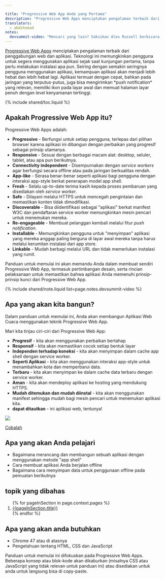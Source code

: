 ```yaml
---

title: "Progressive Web App Anda yang Pertama"
description: "Progressive Web Apps menciptakan pengalaman terbaik dari penggabungan web dan aplikasi. Dalam panduan langkah-demi-langkah ini, Anda akan dipandu untuk membangun *Progressive Web Apps* dan mempelajari dasar-dasar yang diperlukan untuk membangun Progressive Web Apps, termasuk mempelajari model *App Shell*, cara menggunakan *service workers* untuk menyimpan data aplikasi di *cache* dan lebih banyak lagi."
translators:
  - abdshomad
notes:
  devsummit-video: "Mencari yang lain? Saksikan Alex Russell berbicara tentang <a href='https://www.youtube.com/watch?v=MyQ8mtR9WxI'>Progressive Web Apps</a> dari episode Summit Dev Chrome 2015"
---
```


<p class="intro">
<a href="/web/progressive-web-apps">Progressive Web Apps</a> menciptakan pengalaman terbaik 
dari penggabungan web dan aplikasi. Teknologi ini memungkinkan pengguna untuk segera 
menggunakan aplikasi sejak saat kunjungan pertama, tanpa perlu melakukan instalasi apa pun. 
Seiring dengan semakin seringnya pengguna menggunakan aplikasi, kemampuan aplikasi akan menjadi 
lebih hebat dan lebih hebat lagi. Aplikasi termuat dengan cepat, bahkan pada jaringan yang terputus-putus, 
juga bisa mengirimkan *push notification* yang relevan, memiliki ikon pada layar awal 
dan memuat halaman layar penuh dengan level kenyamanan tertinggi.
</p>

{% include shared/toc.liquid %}

## Apakah Progressive Web App itu?

Progressive Web Apps adalah:

* **Progressive** - Berfungsi untuk setiap pengguna, terlepas dari pilihan browser karena aplikasi ini dibangun dengan perbaikan yang progresif sebagai prinsip utamanya.
* **Responsive** - Sesuai dengan berbagai macam alat: desktop, seluler, tablet, atau apa pun berikutnya.
* **Connectivity independent** - Disempurnakan dengan *service workers* agar berfungsi secara offline atau pada jaringan berkualitas rendah.
* **App-like** - Serasa benar-benar seperti aplikasi bagi pengguna dengan interaksi app-style berkat penerapan model app shell.
* **Fresh** - Selalu up-to-date terima kasih kepada proses pembaruan yang disediakan oleh *service worker*.
* **Safe** - Dilayani melalui HTTPS untuk mencegah pengintaian dan memastikan konten tidak dimodifikasi.
* **Discoverable** - Bisa diidentifikasi sebagai "aplikasi" berkat manifest W3C dan pendaftaran service worker memungkinkan mesin pencari untuk menemukan mereka.
* **Re-engageable** - Membuat pelanggan kembali melalui fitur *push notification*.
* **Installable** - Memungkinkan pengguna untuk "menyimpan" aplikasi yang mereka anggap paling berguna di layar awal mereka tanpa harus melalui kerumitan instalasi dari app store.
* **Linkable** - Mudah berbagi melalui URL dan tidak memerlukan instalasi yang rumit.

Panduan untuk memulai ini akan memandu Anda dalam membuat sendiri Progressive Web App, 
termasuk pertimbangan desain, serta rincian pelaksanaan untuk memastikan bahwa aplikasi Anda 
memenuhi prinsip-prinsip kunci dari Progressive Web App.

{% include shared/note.liquid list=page.notes.devsummit-video %}

## Apa yang akan kita bangun?

<div class="mdl-grid">
  <div class="mdl-cell mdl-cell--6-col">
    <p>
      Dalam panduan untuk memulai ini, Anda akan membangun Aplikasi Web Cuaca 
      menggunakan teknik Progressive Web App.
    </p>
    <p>
      Mari kita tinjau ciri-ciri dari Progressive Web App:
      <ul>
        <li><b>Progresif</b> - kita akan menggunakan perbaikan bertahap</li>
        <li><b>Responsif</b> - kita akan memastikan cocok setiap bentuk layar</li>
        <li><b>Independen terhadap koneksi</b> - kita akan menyimpan dalam cache app shell dengan service worker.</li>
        <li><b>Seperti Aplikasi</b> - kita akan menggunakan interaksi app-style untuk menambahkan kota dan memperbarui data.</li>
        <li><b>Terbaru</b> - kita akan menyimpan ke dalam cache data terbaru dengan service worker.</li>
        <li><b>Aman</b> - kita akan mendeploy aplikasi ke hosting yang mendukung HTTPS.</li>
        <li><b>Mudah ditemukan dan mudah diinstal</b> - kita akan menggunakan manifest sehingga mudah bagi mesin pencari untuk menemukan aplikasi kita.</li>
        <li><b>dapat ditautkan</b> - ini aplikasi web, tentunya!</li>
      </ul>
    </p>
  </div>
  <div class="mdl-cell mdl-cell--6-col">
    <a href="https://weather-pwa-sample.firebaseapp.com/final/">
      <img src="images/weather-ss.png">
    </a>
    <p>
      <a href="https://weather-pwa-sample.firebaseapp.com/final/" class="mdl-button mdl-js-button mdl-button--raised mdl-button--colored">Cobalah</a>
    </p>
  </div>
</div>

## Apa yang akan Anda pelajari

* Bagaimana merancang dan membangun sebuah aplikasi dengan menggunakan metode "app shell"
* Cara membuat aplikasi Anda berjalan offline
* Bagaimana cara menyimpan data untuk penggunaan offline pada pemuatan berikutnya

## topik yang dibahas

<ol>
{% for pageInSection in page.context.pages %}
  <li>
    <a href="{{pageInSection.relative_url }}">
      {{pageInSection.title}}
    </a>
  </li>
{% endfor %}
</ol>

## Apa yang akan anda butuhkan

* Chrome 47 atau di atasnya
* Pengetahuan tentang HTML, CSS dan JavaScript

Panduan untuk memulai ini difokuskan pada Progressive Web Apps. Beberapa konsep atau blok-kode akan 
dikaburkan (misalnya CSS atau JavaScript yang tidak relevan untuk panduan ini) atau 
disediakan untuk anda untuk langsung bisa di copy-paste.
